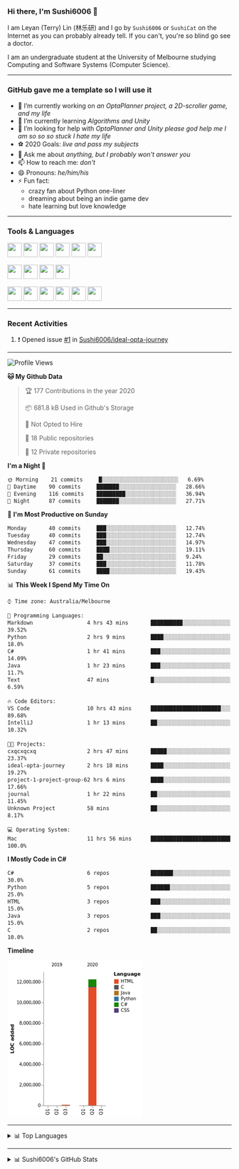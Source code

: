 ### Hi there, I'm Sushi6006 👋

<!--**Sushi6006/Sushi6006** is a ✨ _special_ ✨ repository because its `README.md` (this file) appears on your GitHub profile.-->

I am Leyan (Terry) Lin (林乐研) and I go by `Sushi6006` or `SushiCat` on the Internet as you can probably already tell. If you can't, you're so blind go see a doctor.

I am an undergraduate student at the University of Melbourne studying Computing and Software Systems (Computer Science). 

--- 

### GitHub gave me a template so I will use it
- 🔭 I’m currently working on *an OptaPlanner project, a 2D-scroller game, and my life*
- 🌱 I’m currently learning *Algorithms and Unity*
- 🤔 I’m looking for help with *OptaPlanner and Unity please god help me I am so so so stuck I hate my life*
- ⚽️ 2020 Goals: *live and pass my subjects*
- 💬 Ask me about *anything, but I probably won't answer you*
- 📫 How to reach me: *don't*
- 😄 Pronouns: *he/him/his*
- ⚡ Fun fact:
  - crazy fan about Python one-liner
  - dreaming about being an indie game dev
  - hate learning but love knowledge

---

### Tools & Languages
<p>
  <img height="32" width="32" src="https://cdn.jsdelivr.net/npm/simple-icons@v3/icons/apple.svg"/>
  <img height="32" width="32" src="https://cdn.jsdelivr.net/npm/simple-icons@v3/icons/visualstudiocode.svg"/>
  <img height="32" width="32" src="https://cdn.jsdelivr.net/npm/simple-icons@v3/icons/github.svg"/>
  <img height="32" width="32" src="https://cdn.jsdelivr.net/npm/simple-icons@v3/icons/git.svg"/>
  <img height="32" width="32" src="https://cdn.jsdelivr.net/npm/simple-icons@v3/icons/discord.svg"/>
  <img height="32" width="32" src="https://cdn.jsdelivr.net/npm/simple-icons@v3/icons/atom.svg"/>
</p>
<p>
  <img height="32" width="32" src="https://cdn.jsdelivr.net/npm/simple-icons@v3/icons/adobephotoshop.svg"/>
  <img height="32" width="32" src="https://cdn.jsdelivr.net/npm/simple-icons@v3/icons/adobexd.svg"/>
  <img height="32" width="32" src="https://cdn.jsdelivr.net/npm/simple-icons@v3/icons/vsco.svg"/>
  <img height="32" width="32" src="https://cdn.jsdelivr.net/npm/simple-icons@v3/icons/spotify.svg"/>
</p>
<p>
  <img height="32" width="32" src="https://cdn.jsdelivr.net/npm/simple-icons@v3/icons/python.svg"/>
  <img height="32" width="32" src="https://cdn.jsdelivr.net/npm/simple-icons@v3/icons/c.svg"/>
  <img height="32" width="32" src="https://cdn.jsdelivr.net/npm/simple-icons@v3/icons/csharp.svg"/>
  <img height="32" width="32" src="https://cdn.jsdelivr.net/npm/simple-icons@v3/icons/java.svg"/>
  <img height="32" width="32" src="https://cdn.jsdelivr.net/npm/simple-icons@v3/icons/markdown.svg"/>
  <img height="32" width="32" src="https://cdn.jsdelivr.net/npm/simple-icons@v3/icons/mysql.svg"/>
</p>

--- 

### Recent Activities
<!--START_SECTION:activity-->
1. ❗️ Opened issue [#1](https://github.com//Sushi6006/ideal-opta-journey/issues/1) in [Sushi6006/ideal-opta-journey](https://github.com//Sushi6006/ideal-opta-journey)
<!--END_SECTION:activity-->

---

<!--START_SECTION:waka-->
![Profile Views](http://img.shields.io/badge/Profile%20Views-62-blue)

**🐱 My Github Data** 

> 🏆 177 Contributions in the year 2020
 > 
> 📦 681.8 kB Used in Github's Storage 
 > 
> 🚫 Not Opted to Hire
 > 
> 📜 18 Public repositories
 > 
> 🔑 12 Private repositories 

**I'm a Night 🦉** 

```text
🌞 Morning    21 commits     █░░░░░░░░░░░░░░░░░░░░░░░░   6.69% 
🌆 Daytime    90 commits     ███████░░░░░░░░░░░░░░░░░░   28.66% 
🌃 Evening    116 commits    █████████░░░░░░░░░░░░░░░░   36.94% 
🌙 Night      87 commits     ███████░░░░░░░░░░░░░░░░░░   27.71%

```
📅 **I'm Most Productive on Sunday** 

```text
Monday       40 commits     ███░░░░░░░░░░░░░░░░░░░░░░   12.74% 
Tuesday      40 commits     ███░░░░░░░░░░░░░░░░░░░░░░   12.74% 
Wednesday    47 commits     ███░░░░░░░░░░░░░░░░░░░░░░   14.97% 
Thursday     60 commits     ████░░░░░░░░░░░░░░░░░░░░░   19.11% 
Friday       29 commits     ██░░░░░░░░░░░░░░░░░░░░░░░   9.24% 
Saturday     37 commits     ███░░░░░░░░░░░░░░░░░░░░░░   11.78% 
Sunday       61 commits     ████░░░░░░░░░░░░░░░░░░░░░   19.43%

```


📊 **This Week I Spend My Time On** 

```text
⌚︎ Time zone: Australia/Melbourne

💬 Programming Languages: 
Markdown                 4 hrs 43 mins       ██████████░░░░░░░░░░░░░░░   39.52% 
Python                   2 hrs 9 mins        ████░░░░░░░░░░░░░░░░░░░░░   18.0% 
C#                       1 hr 41 mins        ███░░░░░░░░░░░░░░░░░░░░░░   14.09% 
Java                     1 hr 23 mins        ███░░░░░░░░░░░░░░░░░░░░░░   11.7% 
Text                     47 mins             █░░░░░░░░░░░░░░░░░░░░░░░░   6.59%

🔥 Code Editors: 
VS Code                  10 hrs 43 mins      ██████████████████████░░░   89.68% 
IntelliJ                 1 hr 13 mins        ██░░░░░░░░░░░░░░░░░░░░░░░   10.32%

🐱‍💻 Projects: 
cxqcxqcxq                2 hrs 47 mins       █████░░░░░░░░░░░░░░░░░░░░   23.37% 
ideal-opta-journey       2 hrs 18 mins       ████░░░░░░░░░░░░░░░░░░░░░   19.27% 
project-1-project-group-62 hrs 6 mins        ████░░░░░░░░░░░░░░░░░░░░░   17.66% 
journal                  1 hr 22 mins        ██░░░░░░░░░░░░░░░░░░░░░░░   11.45% 
Unknown Project          58 mins             ██░░░░░░░░░░░░░░░░░░░░░░░   8.17%

💻 Operating System: 
Mac                      11 hrs 56 mins      █████████████████████████   100.0%

```

**I Mostly Code in C#** 

```text
C#                       6 repos             ███████░░░░░░░░░░░░░░░░░░   30.0% 
Python                   5 repos             ██████░░░░░░░░░░░░░░░░░░░   25.0% 
HTML                     3 repos             ███░░░░░░░░░░░░░░░░░░░░░░   15.0% 
Java                     3 repos             ███░░░░░░░░░░░░░░░░░░░░░░   15.0% 
C                        2 repos             ██░░░░░░░░░░░░░░░░░░░░░░░   10.0%

```


**Timeline**

![Chart not found](https://github.com/Sushi6006/Sushi6006/blob/master/charts/bar_graph.png) 


<!--END_SECTION:waka-->


<!--
---

### Spotify Now Playing
<img src="https://novatorem-eight-fawn.vercel.app/api/spotify" alt="Sushi6006 Spotify Playing" width="350"/>
-->

--- 

<details>
  <summary>📊 Top Languages</summary>
  <br>
  <img src="https://github-readme-stats.vercel.app/api/top-langs/?username=sushi6006&layout=compact" alt="Top Langs">
</details>

---

<details>
  <summary>📊 Sushi6006's GitHub Stats</summary>
  <br>
  <img alt="Sushi6006's Github Stats" src="https://github-readme-stats.sushi6006.vercel.app/api?username=Sushi6006&show_icons=true"/>
</details>
  


